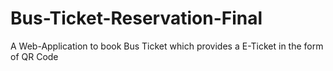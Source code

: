# Bus-Ticket-Reservation-Final
A Web-Application to book Bus Ticket which provides a  E-Ticket  in the form of QR Code
